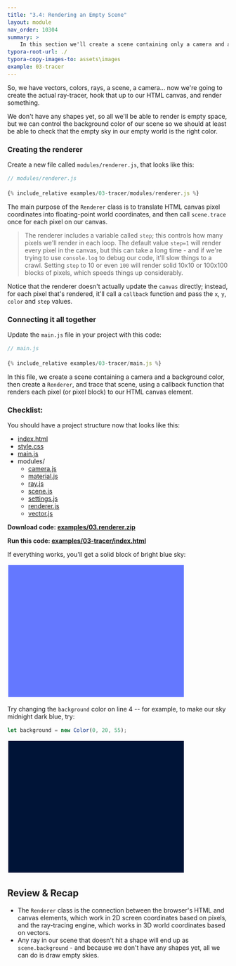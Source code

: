 ```yaml
---
title: "3.4: Rendering an Empty Scene"
layout: module
nav_order: 10304
summary: >
    In this section we'll create a scene containing only a camera and a background color, and run a test render to check that everything we've got so far is working properly.
typora-root-url: ./
typora-copy-images-to: assets\images
example: 03-tracer
---
```


So, we have vectors, colors, rays, a scene, a camera... now we're going to create the actual ray-tracer, hook that up to our HTML canvas, and render something.

We don't have any shapes yet, so all we'll be able to render is empty space, but we can control the background color of our scene so we should at least be able to check that the empty sky in our empty world is the right color.

### Creating the renderer

Create a new file called `modules/renderer.js`, that looks like this:

```javascript
// modules/renderer.js

{% include_relative examples/03-tracer/modules/renderer.js %}
```

The main purpose of the `Renderer` class is to translate HTML canvas pixel coordinates into floating-point world coordinates, and then call `scene.trace` once for each pixel on our canvas.

>  The renderer includes a variable called `step`; this controls how many pixels we'll render in each loop. The default value `step=1` will render every pixel in the canvas, but this can take a long time - and if we're trying to use `console.log` to debug our code, it'll slow things to a crawl. Setting `step` to 10 or even `100` will render solid 10x10 or 100x100 blocks of pixels, which speeds things up considerably.

Notice that the renderer doesn't actually update the `canvas` directly; instead, for each pixel that's rendered, it'll call a `callback` function and pass the `x`, `y`, `color`  and `step` values.

### Connecting it all together

Update the `main.js` file in your project with this code:

```javascript
// main.js

{% include_relative examples/03-tracer/main.js %}
```

In this file, we create a scene containing a camera and a background color, then create a `Renderer`, and trace that scene, using a callback function that renders each pixel (or pixel block) to our HTML canvas element.

### Checklist:

You should have a project structure now that looks like this:

* [index.html](jstracer-part01/jstracer/index.html)
* [style.css](jstracer-part01/jstracer/style.css)
* [main.js](jstracer-part01/jstracer/main.js)
* modules/
  * [camera.js](jstracer-part01/jstracer/modules/camera.js)
  * [material.js](jstracer-part01/jstracer/modules/material.js)
  * [ray.js](jstracer-part01/jstracer/modules/ray.js)
  * [scene.js](jstracer-part01/jstracer/modules/scene.js)
  * [settings.js](jstracer-part01/jstracer/modules/settings.js)
  * [renderer.js](jstracer-part01/jstracer/modules/renderer.js)
  * [vector.js](jstracer-part01/jstracer/modules/vector.js)

**Download code: [examples/03.renderer.zip](examples/03.renderer.zip)**

**Run this code: [examples/03-tracer/index.html](examples/03-tracer/index.html)**


If everything works, you'll get a solid block of bright blue sky:

![image-20220319152045451](assets/images/image-20220319152045451.png)

Try changing the `background` color on line 4 -- for example, to make our sky midnight dark blue, try:

```javascript
let background = new Color(0, 20, 55);
```

![image-20220319152156710](assets/images/image-20220319152156710.png)

## Review & Recap

* The `Renderer` class is the connection between the browser's HTML and canvas elements, which work in 2D screen coordinates based on pixels, and the ray-tracing engine, which works in 3D world coordinates based on vectors.
* Any ray in our scene that doesn't hit a shape will end up as `scene.background` - and because we don't have any shapes yet, all we can do is draw empty skies.

